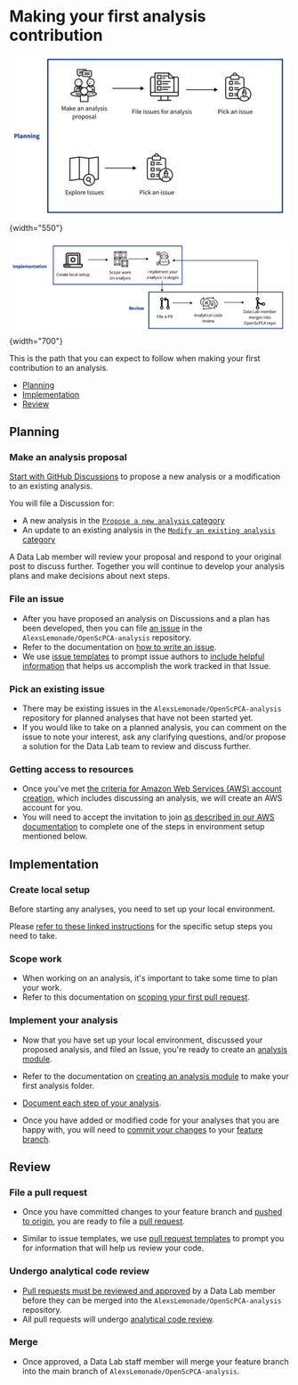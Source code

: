 # Making your first analysis contribution


<!-- These images intentionally do not use HTML formatting -->

![Path from joining to making a contribution- Planning](../img/first-analysis-contribution-planning.png){width="550"}

![Path from joining to making a contribution- Implementation and Review](../img/first-analysis-contribution-implementation-review.png){width="700"}


This is the path that you can expect to follow when making your first contribution to an analysis.

* [Planning](#planning)
* [Implementation](#implementation)
* [Review](#review)

## Planning

### Make an analysis proposal

[Start with GitHub Discussions](https://github.com/AlexsLemonade/OpenScPCA-analysis/discussions/111) to propose a new analysis or a modification to an existing analysis.

You will file a Discussion for:

* A new analysis in the [`Propose a new analysis` category](https://github.com/AlexsLemonade/OpenScPCA-analysis/discussions/categories/propose-a-new-analysis)
* An update to an existing analysis in the [`Modify an existing analysis` category](https://github.com/AlexsLemonade/OpenScPCA-analysis/discussions/categories/modify-an-existing-analysis)

A Data Lab member will review your proposal and respond to your original post to discuss further.
Together you will continue to develop your analysis plans and make decisions about next steps.

### File an issue

* After you have proposed an analysis on Discussions and a plan has been developed, then you can file [an issue](../communications-tools/github-issues/index.md) in the `AlexsLemonade/OpenScPCA-analysis` repository.
* Refer to the documentation on [how to write an issue](../communications-tools/github-issues/writing-issues.md).
* We use [issue templates](../communications-tools/github-issues/issue-templates.md) to prompt issue authors to [include helpful information](../communications-tools/github-issues/what-makes-a-good-issue.md) that helps us accomplish the work tracked in that Issue.

### Pick an existing issue

* There may be existing issues in the `AlexsLemonade/OpenScPCA-analysis` repository for planned analyses that have not been started yet.
* If you would like to take on a planned analysis, you can comment on the issue to note your interest, ask any clarifying questions, and/or propose a solution for the Data Lab team to review and discuss further.

### Getting access to resources

* Once you've met [the criteria for Amazon Web Services (AWS) account creation](accessing-resources/index.md#getting-access-to-aws), which includes discussing an analysis, we will create an AWS account for you.
* You will need to accept the invitation to join [as described in our AWS documentation](../aws/joining-aws.md) to complete one of the steps in environment setup mentioned below.

## Implementation

### Create local setup

Before starting any analyses, you need to set up your local environment.

Please [refer to these linked instructions](../technical-setup/index.md) for the specific setup steps you need to take.

### Scope work

* When working on an analysis, it's important to take some time to plan your work.
* Refer to this documentation on [scoping your first pull request](../contributing-to-analyses/creating-pull-requests/scoping-pull-requests.md).

### Implement your analysis

* Now that you have set up your local environment, discussed your proposed analysis, and filed an Issue, you're ready to create an [analysis module](../contributing-to-analyses/analysis-modules/index.md).

* Refer to the documentation on [creating an analysis module](../contributing-to-analyses/analysis-modules/creating-a-module.md) to make your first analysis folder.

* [Document each step of your analysis](../contributing-to-analyses/analysis-modules/documenting-analysis.md).

* Once you have added or modified code for your analyses that you are happy with, you will need to [commit your changes](../contributing-to-analyses/working-with-git/making-commits.md) to your [feature branch](../contributing-to-analyses/working-with-git/working-with-branches.md).


## Review

### File a pull request

* Once you have committed changes to your feature branch and [pushed to origin](../contributing-to-analyses/working-with-git/push-to-origin.md), you are ready to file a [pull request](../contributing-to-analyses/creating-pull-requests/index.md).


* Similar to issue templates, we use [pull request templates](../contributing-to-analyses/creating-pull-requests/pull-request-template.md) to prompt you for information that will help us review your code.

### Undergo analytical code review

* [Pull requests must be reviewed and approved](../contributing-to-analyses/creating-pull-requests/index.md#the-pull-request-review-process) by a Data Lab member before they can be merged into the `AlexsLemonade/OpenScPCA-analysis` repository.
* All pull requests will undergo [analytical code review](../contributing-to-analyses/pr-review-and-merge/index.md).

### Merge

* Once approved, a Data Lab staff member will merge your feature branch into the main branch of `AlexsLemonade/OpenScPCA-analysis`. <!-- STUB_LINK: add link to merge docs -->
